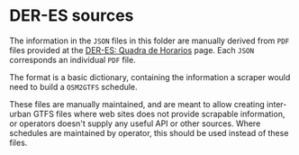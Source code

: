# DER-ES sources

The information in the `JSON` files in this folder are manually derived from `PDF` files provided at the [DER-ES: Quadra de Horarios](https://der.es.gov.br/quadro-de-horarios) page. Each `JSON` corresponds an individual `PDF` file.

The format is a basic dictionary, containing the information a scraper would need to build a `OSM2GTFS` schedule.

These files are manually maintained, and are meant to allow creating inter-urban GTFS files where web sites does not provide scrapable information, or operators doesn't supply any useful API or other sources. Where schedules are maintained by operator, this should be used instead of these files.
